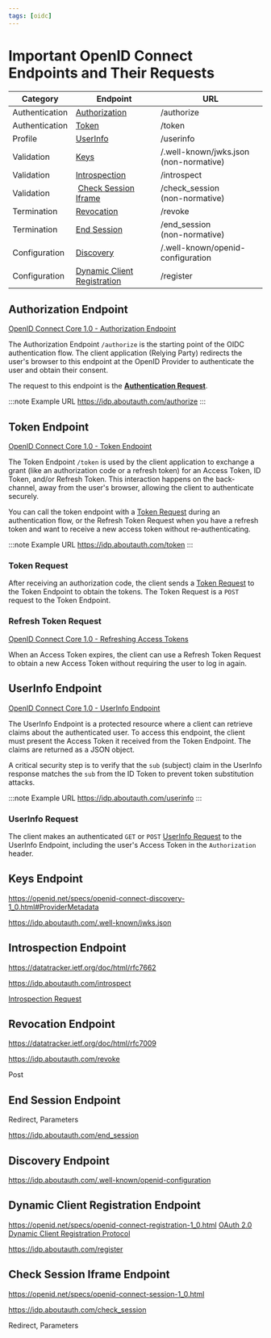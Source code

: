 ```yaml
---
tags: [oidc]
---
```


# Important OpenID Connect Endpoints and Their Requests

Category | Endpoint | URL
--- | --- | ---
Authentication | [Authorization](#authorization-endpoint) | /authorize
Authentication | [Token](#token-endpoint) | /token
Profile | [UserInfo](#userinfo-endpoint) | /userinfo
Validation | [Keys](#keys-endpoint) | /.well-known/jwks.json <br /> (non-normative)
Validation | [Introspection](#introspection-endpoint) | /introspect
Validation | [Check Session Iframe](#check-session-iframe-endpoint) | /check_session <br />  (non-normative)
Termination | [Revocation](#revocation-endpoint) | /revoke
Termination | [End Session](#end-session-endpoint) | /end_session <br />  (non-normative)
Configuration | [Discovery](#discovery-endpoint) | /.well-known/openid-configuration
Configuration | [Dynamic Client Registration](#dynamic-client-registration-endpoint) | /register

## Authorization Endpoint

[OpenID Connect Core 1.0 - Authorization Endpoint](https://openid.net/specs/openid-connect-core-1_0.html#AuthorizationEndpoint)

The Authorization Endpoint `/authorize` is the starting point of the OIDC authentication flow.
The client application (Relying Party) redirects the user's browser to this endpoint at the OpenID Provider to authenticate the user and obtain their consent. 

The request to this endpoint is the [**Authentication Request**](authentication-request.md).

:::note Example URL
https://idp.aboutauth.com/authorize
:::

## Token Endpoint

[OpenID Connect Core 1.0 - Token Endpoint](https://openid.net/specs/openid-connect-core-1_0.html#TokenEndpoint)

The Token Endpoint `/token` is used by the client application to exchange a grant (like an authorization code or a refresh token) for an Access Token, ID Token, and/or Refresh Token. This interaction happens on the back-channel, away from the user's browser, allowing the client to authenticate securely.

You can call the token endpoint with a [Token Request](./token-request) during an authentication flow, or the Refresh Token Request when you have a refresh token and want to receive a new access token without re-authenticating.

:::note Example URL
https://idp.aboutauth.com/token
:::

### Token Request

After receiving an authorization code, the client sends a [Token Request](./token-request) to the Token Endpoint to obtain the tokens. The Token Request is a `POST` request to the Token Endpoint.

### Refresh Token Request

[OpenID Connect Core 1.0 - Refreshing Access Tokens](https://openid.net/specs/openid-connect-core-1_0.html#RefreshingAccessToken)

When an Access Token expires, the client can use a Refresh Token Request to obtain a new Access Token without requiring the user to log in again.

## UserInfo Endpoint

[OpenID Connect Core 1.0 - UserInfo Endpoint](https://openid.net/specs/openid-connect-core-1_0.html#UserInfo)

The UserInfo Endpoint is a protected resource where a client can retrieve claims about the authenticated user.
To access this endpoint, the client must present the Access Token it received from the Token Endpoint.
The claims are returned as a JSON object.

A critical security step is to verify that the `sub` (subject) claim in the UserInfo response matches the `sub` from the ID Token to prevent token substitution attacks.

:::note Example URL
https://idp.aboutauth.com/userinfo
:::

### UserInfo Request

The client makes an authenticated `GET` or `POST` [UserInfo Request](./11-userinfo-request.md) to the UserInfo Endpoint, including the user's Access Token in the `Authorization` header.

## Keys Endpoint

https://openid.net/specs/openid-connect-discovery-1_0.html#ProviderMetadata

https://idp.aboutauth.com/.well-known/jwks.json

## Introspection Endpoint

https://datatracker.ietf.org/doc/html/rfc7662

https://idp.aboutauth.com/introspect

[Introspection Request](https://datatracker.ietf.org/doc/html/rfc7662#section-2.1)

## Revocation Endpoint

https://datatracker.ietf.org/doc/html/rfc7009

https://idp.aboutauth.com/revoke

Post

## End Session Endpoint

Redirect, Parameters

https://idp.aboutauth.com/end_session

## Discovery Endpoint

https://idp.aboutauth.com/.well-known/openid-configuration

## Dynamic Client Registration Endpoint

https://openid.net/specs/openid-connect-registration-1_0.html
[OAuth 2.0 Dynamic Client Registration Protocol](https://datatracker.ietf.org/doc/html/rfc7591)

https://idp.aboutauth.com/register

## Check Session Iframe Endpoint

https://openid.net/specs/openid-connect-session-1_0.html

https://idp.aboutauth.com/check_session

Redirect, Parameters